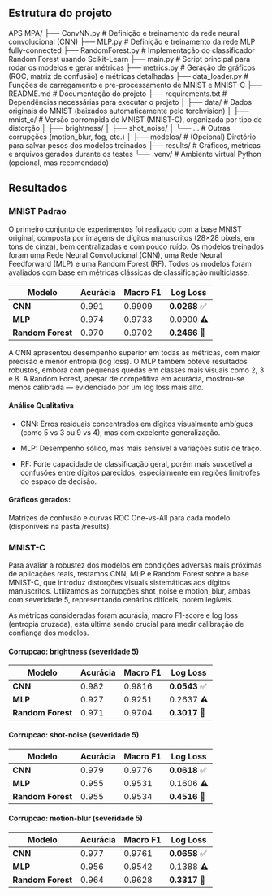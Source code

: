 ## Estrutura do projeto

APS MPA/
├── ConvNN.py              # Definição e treinamento da rede neural convolucional (CNN)
├── MLP.py                 # Definição e treinamento da rede MLP fully-connected
├── RandomForest.py        # Implementação do classificador Random Forest usando Scikit-Learn
├── main.py                # Script principal para rodar os modelos e gerar métricas
├── metrics.py             # Geração de gráficos (ROC, matriz de confusão) e métricas detalhadas
├── data_loader.py         # Funções de carregamento e pré-processamento de MNIST e MNIST-C
├── README.md              # Documentação do projeto
├── requirements.txt       # Dependências necessárias para executar o projeto
│
├── data/                  # Dados originais do MNIST (baixados automaticamente pelo torchvision)
│
├── mnist_c/               # Versão corrompida do MNIST (MNIST-C), organizada por tipo de distorção
│   ├── brightness/
│   ├── shot_noise/
│   └── ...                # Outras corrupções (motion_blur, fog, etc.)
│
├── modelos/               # (Opcional) Diretório para salvar pesos dos modelos treinados
├── results/               # Gráficos, métricas e arquivos gerados durante os testes
└── .venv/                 # Ambiente virtual Python (opcional, mas recomendado)


## Resultados

### MNIST Padrao

O primeiro conjunto de experimentos foi realizado com a base MNIST original, composta por imagens de dígitos manuscritos (28×28 pixels, em tons de cinza), bem centralizadas e com pouco ruído. Os modelos treinados foram uma Rede Neural Convolucional (CNN), uma Rede Neural Feedforward (MLP) e uma Random Forest (RF). Todos os modelos foram avaliados com base em métricas clássicas de classificação multiclasse.

| Modelo           | Acurácia | Macro F1 | Log Loss |
|------------------|----------|----------|----------|
| **CNN**          | 0.991    | 0.9909   | **0.0268** ✅ |
| **MLP**          | 0.974    | 0.9733   | 0.0900 ⚠️ |
| **Random Forest**| 0.970    | 0.9702   | **0.2466** 🔴 |


A CNN apresentou desempenho superior em todas as métricas, com maior precisão e menor entropia (log loss). O MLP também obteve resultados robustos, embora com pequenas quedas em classes mais visuais como 2, 3 e 8. A Random Forest, apesar de competitiva em acurácia, mostrou-se menos calibrada — evidenciado por um log loss mais alto.

#### Análise Qualitativa

- CNN: Erros residuais concentrados em dígitos visualmente ambíguos (como 5 vs 3 ou 9 vs 4), mas com excelente generalização.

- MLP: Desempenho sólido, mas mais sensível a variações sutis de traço.

- RF: Forte capacidade de classificação geral, porém mais suscetível a confusões entre dígitos parecidos, especialmente em regiões limítrofes do espaço de decisão.

#### Gráficos gerados:

Matrizes de confusão e curvas ROC One-vs-All para cada modelo (disponíveis na pasta /results).


### MNIST-C

Para avaliar a robustez dos modelos em condições adversas mais próximas de aplicações reais, testamos CNN, MLP e Random Forest sobre a base MNIST-C, que introduz distorções visuais sistemáticas aos dígitos manuscritos. Utilizamos as corrupções shot_noise e motion_blur, ambas com severidade 5, representando cenários difíceis, porém legíveis.

As métricas consideradas foram acurácia, macro F1-score e log loss (entropia cruzada), esta última sendo crucial para medir calibração de confiança dos modelos.

#### Corrupcao: brightness (severidade 5)

| Modelo           | Acurácia | Macro F1 | Log Loss |
|------------------|----------|----------|----------|
| **CNN**          | 0.982    | 0.9816   | **0.0543** ✅ |
| **MLP**          | 0.927    | 0.9251   | 0.2637 ⚠️ |
| **Random Forest**| 0.971    | 0.9704   | **0.3017** 🔴 |

#### Corrupcao: shot-noise (severidade 5)

| Modelo           | Acurácia | Macro F1 | Log Loss |
|------------------|----------|----------|----------|
| **CNN**          | 0.979    | 0.9776   | **0.0618** ✅ |
| **MLP**          | 0.955    | 0.9531   | 0.1606 ⚠️ |
| **Random Forest**| 0.955    | 0.9534   | **0.4516** 🔴 |


#### Corrupcao: motion-blur (severidade 5)

| Modelo           | Acurácia | Macro F1 | Log Loss |
|------------------|----------|----------|----------|
| **CNN**          | 0.977    | 0.9761   | **0.0658** ✅ |
| **MLP**          | 0.956    | 0.9542   | 0.1388 ⚠️ |
| **Random Forest**| 0.964    | 0.9628   | **0.3317** 🔴 |


